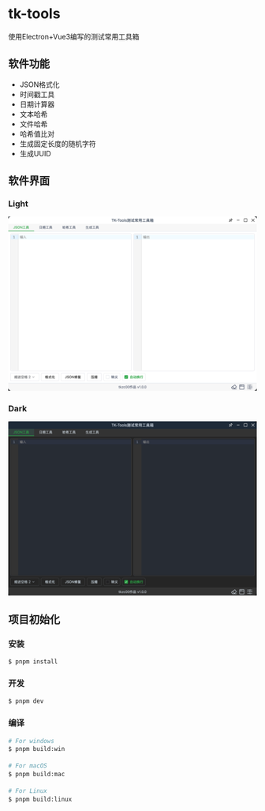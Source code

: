 # tk-tools

使用Electron+Vue3编写的测试常用工具箱

## 软件功能

- JSON格式化
- 时间戳工具
- 日期计算器
- 文本哈希
- 文件哈希
- 哈希值比对
- 生成固定长度的随机字符
- 生成UUID

## 软件界面

### Light

![](assets/light.png)

### Dark

![](assets/dark.png)

## 项目初始化

### 安装

```bash
$ pnpm install
```

### 开发

```bash
$ pnpm dev
```

### 编译

```bash
# For windows
$ pnpm build:win

# For macOS
$ pnpm build:mac

# For Linux
$ pnpm build:linux
```
